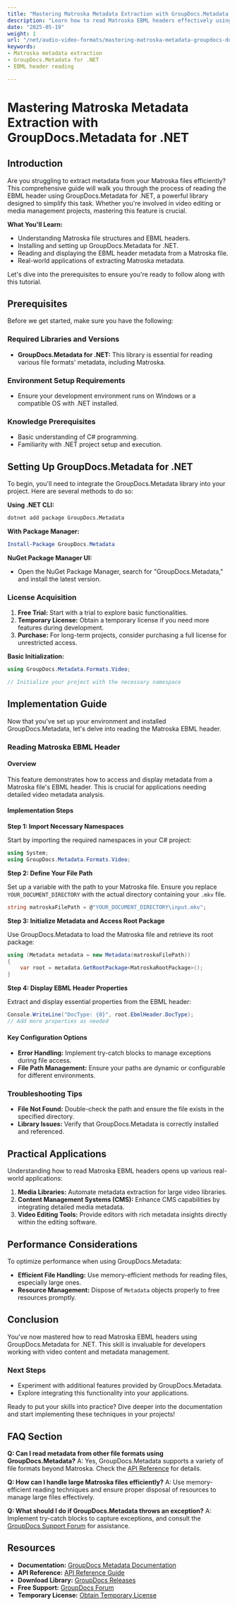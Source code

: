 ```yaml
---
title: "Mastering Matroska Metadata Extraction with GroupDocs.Metadata for .NET Developers"
description: "Learn how to read Matroska EBML headers effectively using GroupDocs.Metadata for .NET. This guide covers setup, implementation, and real-world applications."
date: "2025-05-19"
weight: 1
url: "/net/audio-video-formats/mastering-matroska-metadata-groupdocs-dotnet/"
keywords:
- Matroska metadata extraction
- GroupDocs.Metadata for .NET
- EBML header reading

---
```



# Mastering Matroska Metadata Extraction with GroupDocs.Metadata for .NET

## Introduction

Are you struggling to extract metadata from your Matroska files efficiently? This comprehensive guide will walk you through the process of reading the EBML header using GroupDocs.Metadata for .NET, a powerful library designed to simplify this task. Whether you're involved in video editing or media management projects, mastering this feature is crucial.

**What You'll Learn:**
- Understanding Matroska file structures and EBML headers.
- Installing and setting up GroupDocs.Metadata for .NET.
- Reading and displaying the EBML header metadata from a Matroska file.
- Real-world applications of extracting Matroska metadata.

Let's dive into the prerequisites to ensure you're ready to follow along with this tutorial.

## Prerequisites

Before we get started, make sure you have the following:

### Required Libraries and Versions
- **GroupDocs.Metadata for .NET:** This library is essential for reading various file formats' metadata, including Matroska.
  
### Environment Setup Requirements
- Ensure your development environment runs on Windows or a compatible OS with .NET installed.

### Knowledge Prerequisites
- Basic understanding of C# programming.
- Familiarity with .NET project setup and execution.

## Setting Up GroupDocs.Metadata for .NET

To begin, you'll need to integrate the GroupDocs.Metadata library into your project. Here are several methods to do so:

**Using .NET CLI:**
```bash
dotnet add package GroupDocs.Metadata
```

**With Package Manager:**
```powershell
Install-Package GroupDocs.Metadata
```

**NuGet Package Manager UI:**
- Open the NuGet Package Manager, search for "GroupDocs.Metadata," and install the latest version.

### License Acquisition

1. **Free Trial:** Start with a trial to explore basic functionalities.
2. **Temporary License:** Obtain a temporary license if you need more features during development.
3. **Purchase:** For long-term projects, consider purchasing a full license for unrestricted access.

**Basic Initialization:**

```csharp
using GroupDocs.Metadata.Formats.Video;

// Initialize your project with the necessary namespace
```

## Implementation Guide

Now that you've set up your environment and installed GroupDocs.Metadata, let's delve into reading the Matroska EBML header.

### Reading Matroska EBML Header

#### Overview

This feature demonstrates how to access and display metadata from a Matroska file's EBML header. This is crucial for applications needing detailed video metadata analysis.

#### Implementation Steps

**Step 1: Import Necessary Namespaces**

Start by importing the required namespaces in your C# project:

```csharp
using System;
using GroupDocs.Metadata.Formats.Video;
```

**Step 2: Define Your File Path**

Set up a variable with the path to your Matroska file. Ensure you replace `YOUR_DOCUMENT_DIRECTORY` with the actual directory containing your `.mkv` file.

```csharp
string matroskaFilePath = @"YOUR_DOCUMENT_DIRECTORY\input.mkv";
```

**Step 3: Initialize Metadata and Access Root Package**

Use GroupDocs.Metadata to load the Matroska file and retrieve its root package:

```csharp
using (Metadata metadata = new Metadata(matroskaFilePath))
{
    var root = metadata.GetRootPackage<MatroskaRootPackage>();
}
```

**Step 4: Display EBML Header Properties**

Extract and display essential properties from the EBML header:

```csharp
Console.WriteLine("DocType: {0}", root.EbmlHeader.DocType);
// Add more properties as needed
```

#### Key Configuration Options
- **Error Handling:** Implement try-catch blocks to manage exceptions during file access.
- **File Path Management:** Ensure your paths are dynamic or configurable for different environments.

### Troubleshooting Tips

- **File Not Found:** Double-check the path and ensure the file exists in the specified directory.
- **Library Issues:** Verify that GroupDocs.Metadata is correctly installed and referenced.

## Practical Applications

Understanding how to read Matroska EBML headers opens up various real-world applications:
1. **Media Libraries:** Automate metadata extraction for large video libraries.
2. **Content Management Systems (CMS):** Enhance CMS capabilities by integrating detailed media metadata.
3. **Video Editing Tools:** Provide editors with rich metadata insights directly within the editing software.

## Performance Considerations

To optimize performance when using GroupDocs.Metadata:
- **Efficient File Handling:** Use memory-efficient methods for reading files, especially large ones.
- **Resource Management:** Dispose of `Metadata` objects properly to free resources promptly.

## Conclusion

You've now mastered how to read Matroska EBML headers using GroupDocs.Metadata for .NET. This skill is invaluable for developers working with video content and metadata management.

### Next Steps
- Experiment with additional features provided by GroupDocs.Metadata.
- Explore integrating this functionality into your applications.

Ready to put your skills into practice? Dive deeper into the documentation and start implementing these techniques in your projects!

## FAQ Section

**Q: Can I read metadata from other file formats using GroupDocs.Metadata?**
A: Yes, GroupDocs.Metadata supports a variety of file formats beyond Matroska. Check the [API Reference](https://reference.groupdocs.com/metadata/net/) for details.

**Q: How can I handle large Matroska files efficiently?**
A: Use memory-efficient reading techniques and ensure proper disposal of resources to manage large files effectively.

**Q: What should I do if GroupDocs.Metadata throws an exception?**
A: Implement try-catch blocks to capture exceptions, and consult the [GroupDocs Support Forum](https://forum.groupdocs.com/c/metadata/) for assistance.

## Resources
- **Documentation:** [GroupDocs Metadata Documentation](https://docs.groupdocs.com/metadata/net/)
- **API Reference:** [API Reference Guide](https://reference.groupdocs.com/metadata/net/)
- **Download Library:** [GroupDocs Releases](https://releases.groupdocs.com/metadata/net/)
- **Free Support:** [GroupDocs Forum](https://forum.groupdocs.com/c/metadata/)
- **Temporary License:** [Obtain Temporary License](https://purchase.groupdocs.com/temporary-license/)
